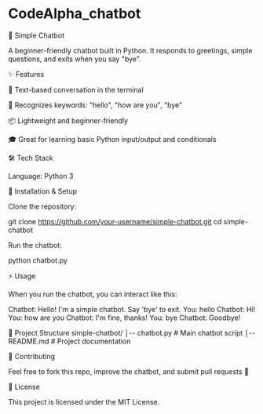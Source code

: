 # CodeAlpha_chatbot
🤖 Simple Chatbot

A beginner-friendly chatbot built in Python.
It responds to greetings, simple questions, and exits when you say "bye".

✨ Features

💬 Text-based conversation in the terminal

🧠 Recognizes keywords: "hello", "how are you", "bye"

📦 Lightweight and beginner-friendly

🎓 Great for learning basic Python input/output and conditionals

🛠️ Tech Stack

Language: Python 3

🚀 Installation & Setup

Clone the repository:

git clone https://github.com/your-username/simple-chatbot.git
cd simple-chatbot


Run the chatbot:

python chatbot.py

⚡ Usage

When you run the chatbot, you can interact like this:

Chatbot: Hello! I'm a simple chatbot. Say 'bye' to exit.
You: hello
Chatbot: Hi!
You: how are you
Chatbot: I'm fine, thanks!
You: bye
Chatbot: Goodbye!

📂 Project Structure
simple-chatbot/
│-- chatbot.py        # Main chatbot script
│-- README.md         # Project documentation

🤝 Contributing

Feel free to fork this repo, improve the chatbot, and submit pull requests 🚀

📜 License

This project is licensed under the MIT License.
